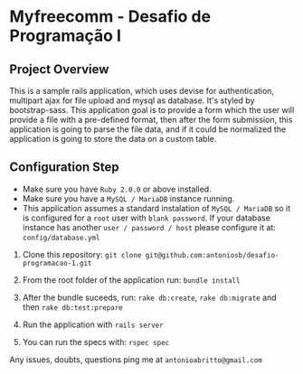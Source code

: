 Myfreecomm - Desafio de Programação I
=====================================

Project Overview
----------------

This is a sample rails application, which uses devise for authentication, multipart ajax for file upload and mysql as database. It's styled by bootstrap-sass.
This application goal is to provide a form which the user will provide a file with a pre-defined format, then after the form submission, this application is going to parse the file data, and if it could be normalized the application is going to store the data on a custom table.


Configuration Step  
-------------------

* Make sure you have `Ruby 2.0.0` or above installed.
* Make sure you have a `MySQL / MariaDB` instance running.
* This application assumes a standard instalation of ` MySQL / MariaDB ` so it is configured for a `root` user with `blank password`. If your database instance has another `user / password / host` please configure it at: `config/database.yml`  


1. Clone this repository: `git clone git@github.com:antoniosb/desafio-programacao-1.git`
2. From the root folder of the application run: `bundle install`
3. After the bundle suceeds, run: `rake db:create`, `rake db:migrate` and then `rake db:test:prepare` 
4. Run the application with `rails server`  
  
5. You can run the specs with: `rspec spec` 

Any issues, doubts, questions ping me at `antonioabritto@gmail.com`
